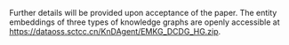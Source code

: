 Further details will be provided upon acceptance of the paper.
The entity embeddings of three types of knowledge graphs are openly accessible at https://dataoss.sctcc.cn/KnDAgent/EMKG_DCDG_HG.zip.

